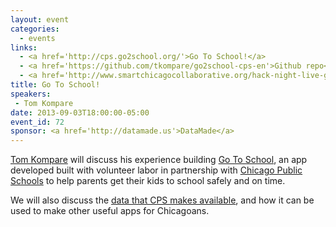 ```yaml
---
layout: event
categories: 
  - events
links:
  - <a href='http://cps.go2school.org/'>Go To School!</a>
  - <a href='https://github.com/tkompare/go2school-cps-en'>Github repo</a>
  - <a href='http://www.smartchicagocollaborative.org/hack-night-live-go-to-school-and-cps-data/'>Hack Night Live&#58; Go To School and CPS Data - Smart Chicago</a>
title: Go To School!
speakers: 
 - Tom Kompare
date: 2013-09-03T18:00:00-05:00
event_id: 72
sponsor: <a href='http://datamade.us'>DataMade</a>
---
```


<p><a href='https://twitter.com/tomkompare'>Tom Kompare</a> will discuss his experience building <a href='http://cps.go2school.org/'>Go To School</a>, an app developed built with volunteer labor in partnership with <a href='http://cps.edu/Pages/home.aspx'>Chicago Public Schools</a> to help parents get their kids to school safely and on time.</p><p>We will also discuss the <a href='https://data.cityofchicago.org/browse?q=cps&sortBy=relevance&utf8=%E2%9C%93'>data that CPS makes available</a>, and how it can be used to make other useful apps for Chicagoans.</p>
